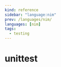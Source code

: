 ```yaml
---
kind: reference
sidebar: "language:nim"
prev: /languages/nim/
languages: [nim]
tags:
  - testing
---
```


# unittest

<!--
TODO: Finish this reference
TODO: Add tutorial and link to it
TODO: Add any recipes and link to them
-->
